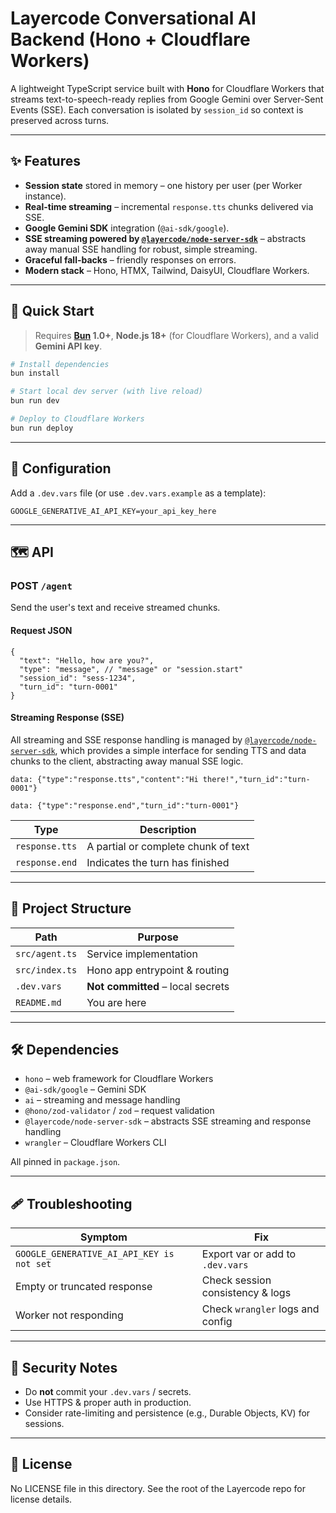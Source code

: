 # Layercode Conversational AI Backend (Hono + Cloudflare Workers)

A lightweight TypeScript service built with **Hono** for Cloudflare Workers that streams text-to-speech-ready replies from Google Gemini over Server-Sent Events (SSE). Each conversation is isolated by `session_id` so context is preserved across turns.

---

## ✨ Features

- **Session state** stored in memory – one history per user (per Worker instance).
- **Real-time streaming** – incremental `response.tts` chunks delivered via SSE.
- **Google Gemini SDK** integration (`@ai-sdk/google`).
- **SSE streaming powered by [`@layercode/node-server-sdk`](https://www.npmjs.com/package/@layercode/node-server-sdk`)** – abstracts away manual SSE handling for robust, simple streaming.
- **Graceful fall-backs** – friendly responses on errors.
- **Modern stack** – Hono, HTMX, Tailwind, DaisyUI, Cloudflare Workers.

---

## 🚀 Quick Start

> Requires **[Bun](https://bun.sh) 1.0+**, **Node.js 18+** (for Cloudflare Workers), and a valid **Gemini API key**.

```bash
# Install dependencies
bun install

# Start local dev server (with live reload)
bun run dev

# Deploy to Cloudflare Workers
bun run deploy
```

---

## 🔧 Configuration

Add a `.dev.vars` file (or use `.dev.vars.example` as a template):

```env
GOOGLE_GENERATIVE_AI_API_KEY=your_api_key_here
```

---

## 🗺️ API

### POST `/agent`

Send the user's text and receive streamed chunks.

#### Request JSON

```jsonc
{
  "text": "Hello, how are you?",
  "type": "message", // "message" or "session.start"
  "session_id": "sess-1234",
  "turn_id": "turn-0001"
}
```

#### Streaming Response (SSE)

All streaming and SSE response handling is managed by [`@layercode/node-server-sdk`](https://www.npmjs.com/package/@layercode/node-server-sdk), which provides a simple interface for sending TTS and data chunks to the client, abstracting away manual SSE logic.

```
data: {"type":"response.tts","content":"Hi there!","turn_id":"turn-0001"}

data: {"type":"response.end","turn_id":"turn-0001"}
```

| Type           | Description                         |
| -------------- | ----------------------------------- |
| `response.tts` | A partial or complete chunk of text |
| `response.end` | Indicates the turn has finished     |

---

## 🧩 Project Structure

| Path           | Purpose                           |
| -------------- | --------------------------------- |
| `src/agent.ts` | Service implementation            |
| `src/index.ts` | Hono app entrypoint & routing     |
| `.dev.vars`    | **Not committed** – local secrets |
| `README.md`    | You are here                      |

---

## 🛠️ Dependencies

- `hono` – web framework for Cloudflare Workers
- `@ai-sdk/google` – Gemini SDK
- `ai` – streaming and message handling
- `@hono/zod-validator` / `zod` – request validation
- `@layercode/node-server-sdk` – abstracts SSE streaming and response handling
- `wrangler` – Cloudflare Workers CLI

All pinned in `package.json`.

---

## 🩹 Troubleshooting

| Symptom                                   | Fix                              |
| ----------------------------------------- | -------------------------------- |
| `GOOGLE_GENERATIVE_AI_API_KEY is not set` | Export var or add to `.dev.vars` |
| Empty or truncated response               | Check session consistency & logs |
| Worker not responding                     | Check `wrangler` logs and config |

---

## 🔐 Security Notes

- Do **not** commit your `.dev.vars` / secrets.
- Use HTTPS & proper auth in production.
- Consider rate-limiting and persistence (e.g., Durable Objects, KV) for sessions.

---

## 📝 License

No LICENSE file in this directory. See the root of the Layercode repo for license details.
